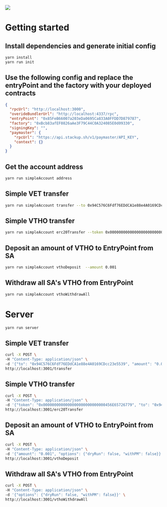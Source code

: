![](https://i.imgur.com/Ym2VV8z.png)

# Getting started

## Install dependencies and generate initial config
```bash
yarn install
yarn run init
```

## Use the following config and replace the entryPoint and the factory with your deployed contracts
```json
{
  "rpcUrl": "http://localhost:3000",
  "overideBundlerUrl": "http://localhost:4337/rpc",
  "entryPoint": "0x85FeB66007a203eDa0695Ca833A0FFDD7D879787",
  "factory": "0xBcb83afEF0826aAe3F79C44C0A324085E0d09330",
  "signingKey": "",
  "paymaster": {
    "rpcUrl": "https://api.stackup.sh/v1/paymaster/API_KEY",
    "context": {}
  }
}
```

## Get the account address

```bash
yarn run simpleAccount address
```

## Simple VET transfer

```bash
yarn run simpleAccount transfer --to 0x94C576C6Fdf76EDdCA1e88e4A0169CDcc23e5539 --amount 0.01
```

## Simple VTHO transfer

```bash
yarn run simpleAccount erc20Transfer --token 0x0000000000000000000000000000456E65726779 --to 0x94C576C6Fdf76EDdCA1e88e4A0169CDcc23e5539  --amount 0.00001
```

## Deposit an amount of VTHO to EntryPoint from SA

```bash
yarn run simpleAccount vthoDeposit  --amount 0.001 
```

## Withdraw all SA's VTHO from EntryPoint

```bash
yarn run simpleAccount vthoWithdrawAll
```


# Server

```bash
yarn run server
```

## Simple VET transfer
```bash
curl -X POST \
-H "Content-Type: application/json" \
-d '{"to": "0x94C576C6Fdf76EDdCA1e88e4A0169CDcc23e5539", "amount": "0.01", "options": {"dryRun": false, "withPM": false}}' \
http://localhost:3001/transfer
```

## Simple VTHO transfer

```bash
curl -X POST \
-H "Content-Type: application/json" \
-d '{"token": "0x0000000000000000000000000000456E65726779", "to": "0x94C576C6Fdf76EDdCA1e88e4A0169CDcc23e5539", "amount": "0.00001", "options": {"dryRun": false, "withPM": false}}' \
http://localhost:3001/erc20Transfer
```


## Deposit an amount of VTHO to EntryPoint from SA
```bash
curl -X POST \
-H "Content-Type: application/json" \
-d '{"amount": "0.001", "options": {"dryRun": false, "withPM": false}}' \
http://localhost:3001/vthoDeposit
```

## Withdraw all SA's VTHO from EntryPoint
```bash
curl -X POST \
-H "Content-Type: application/json" \
-d '{"options": {"dryRun": false, "withPM": false}}' \
http://localhost:3001/vthoWithdrawAll
```